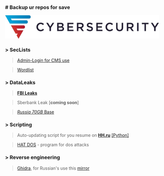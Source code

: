 ### # Backup ur repos for save
![screenshot of sample](logo/cybersec.png)
### > SecLists
>[Admin-Login for CMS use](https://github.com/SKDCO/skdco.github.io/tree/main/files/admin-login-jsql-injection)

>[Wordlist](https://github.com/SKDCO/skdco.github.io/tree/main/files/wordlist)

### > DataLeaks
>[**FBI Leaks**](https://www.mediafire.com/file/kr334mxsc474c2x/FBI_LEAKS.zip/file)

>Sberbank Leak [**coming soon**]

>[*Russia 70GB* Base](https://yadi.sk/d/wem9Wpo5HMNaYg)

### > Scripting
>Auto-updating script for you resume on [**HH.ru**](https://hh.ru) [[Python]](https://github.com/SKDCO/skdco.github.io/tree/main/files/autoupdate-you-resume-for-hh.ru)

> [HAT DOS](https://github.com/SKDCO/skdco.github.io/tree/main/files/HAT_Dos) - program for dos attacks 

### > Reverse engineering
> [Ghidra](https://ghidra-sre.org/), for Russian's use this [mirror](https://web.archive.org/web/20210410124600/https://ghidra-sre.org/ghidra_9.2.2_PUBLIC_20201229.zip)
 
<!--
**SKDCO/SKDCO** is a ✨ _special_ ✨ repository because its `README.md` (this file) appears on your GitHub profile.

Here are some ideas to get you started:

- 🔭 I’m currently working on ...
- 🌱 I’m currently learning ...
- 👯 I’m looking to collaborate on ...
- 🤔 I’m looking for help with ...
- 💬 Ask me about ...
- 📫 How to reach me: ...
- 😄 Pronouns: ...
- ⚡ Fun fact: ...
-->
